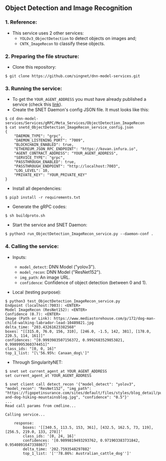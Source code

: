 ## Object Detection and Image Recognition

### 1. Reference:

- This service uses 2 other services:
  - `YOLOv3_ObjectDetection` to detect objects on images and;
  - `CNTK_ImageRecon` to classify these objects.

### 2. Preparing the file structure:

- Clone this repository:
```
$ git clone https://github.com/singnet/dnn-model-services.git
```

### 3. Running the service:

- To get the `YOUR_AGENT_ADDRESS` you must have already published a service (check this [link](https://github.com/singnet/wiki/tree/master/tutorials/howToPublishService)).
- Create the SNET Daemon's config JSON file. It must looks like this:
```
$ cd dnn-model-services/Services/gRPC/Meta_Services/ObjectDetection_ImageRecon
$ cat snetd_ObjectDetection_ImageRecon_service_config.json
{
    "DAEMON_TYPE": "grpc",
    "DAEMON_LISTENING_PORT": "7009",
    "BLOCKCHAIN_ENABLED": true,
    "ETHEREUM_JSON_RPC_ENDPOINT": "https://kovan.infura.io",
    "AGENT_CONTRACT_ADDRESS": "YOUR_AGENT_ADDRESS",
    "SERVICE_TYPE": "grpc",
    "PASSTHROUGH_ENABLED": true,
    "PASSTHROUGH_ENDPOINT": "http://localhost:7003",
    "LOG_LEVEL": 10,
    "PRIVATE_KEY": "YOUR_PRIVATE_KEY"
}
```
- Install all dependencies:
```
$ pip3 install -r requirements.txt
```
- Generate the gRPC codes:
```
$ sh buildproto.sh
```
- Start the service and SNET Daemon:
```
$ python3 run_ObjectDetection_ImageRecon_service.py --daemon-conf .
```

### 4. Calling the service:

- Inputs:
  - `model_detect`: DNN Model ("yolov3").
  - `model_recon`: DNN Model ("ResNet152").
  - `img_path`: An image URL.
  - `confidence`: Confidence of object detection (between 0 and 1).

- Local (testing purpose):

```
$ python3 test_ObjectDetection_ImageRecon_service.py 
Endpoint (localhost:7003): <ENTER>
Model ImageRecon (ResNet152): <ENTER>
Confidence (0.7): <ENTER>
Image (Path or Link): https://www.mediastorehouse.com/p/172/dog-man-child-walking-labrador-lead-10489821.jpg
delta_time: "203.43261623382568"
boxes: "[[315.0, 76.0, 156, 310], [246.0, -1.5, 142, 381], [178.0, 220.5, 114, 161]]"
confidences: "[0.9993983507156372, 0.9992683529853821, 0.9989995360374451]"
class_ids: "[0, 0, 16]"
top_1_list: "[\'56.95%: Canaan_dog\']"
```

- Through SingularityNET:

```
$ snet set current_agent_at YOUR_AGENT_ADDRESS
set current_agent_at YOUR_AGENT_ADDRESS

$ snet client call detect_recon '{"model_detect": "yolov3", "model_recon": "ResNet152", "img_path": "https://figopetinsurance.com/sites/default/files/styles/blog_detail/public/imagedogsman-and-dog-hiking-mountainsblog.jpg", "confidence": "0.5"}'
...
Read call params from cmdline...

Calling service...

    response:
        boxes: '[[340.5, 113.5, 153, 361], [432.5, 162.5, 73, 119], [256.5, 219.0, 133, 278]]'
        class_ids: '[0, 24, 16]'
        confidences: '[0.9899819493293762, 0.971903383731842, 0.9540891647338867]'
        delta_time: '202.7593548297882'
        top_1_list: '[''78.86%: Australian_cattle_dog'']'
```
